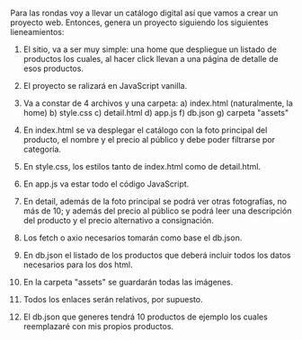 Para las rondas voy a llevar un catálogo digital así que vamos a crear un proyecto web.
Entonces, genera un proyecto siguiendo los siguientes lieneamientos:

1) El sitio, va a ser muy simple: una home que despliegue un listado de productos los cuales, al hacer click llevan a una página de detalle de esos productos. 

2) El proyecto se ralizará en JavaScript vanilla.

3) Va a constar de 4 archivos y una carpeta:
	a) index.html (naturalmente, la home)
	b) style.css
	c) detail.html
	d) app.js
	f) db.json
	g) carpeta "assets"
	
4) En index.html se va desplegar el catálogo con la foto principal del producto, el nombre y el precio al público y debe poder filtrarse por categoría.

5) En style.css, los estilos tanto de index.html como de detail.html.

6) En app.js va estar todo el código JavaScript.

7) En detail, además de la foto principal se podrá ver otras fotografías, no más de 10; y además del precio al público se podrá leer una descripción del producto y el precio alternativo a consignación.

8) Los fetch o axio necesarios tomarán como base el db.json.

9) En db.json el listado de los productos que deberá incluir todos los datos necesarios para los dos html.

10) En la carpeta "assets" se guardarán todas las imágenes.

11) Todos los enlaces serán relativos, por supuesto.

12) El db.json que generes tendrá 10 productos de ejemplo los cuales reemplazaré con mis propios productos.
